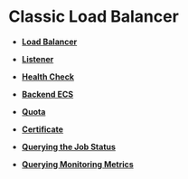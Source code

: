 # Classic Load Balancer<a name="EN-US_TOPIC_0096520292"></a>

-   **[Load Balancer](load-balancer.md)**  

-   **[Listener](listener.md)**  

-   **[Health Check](health-check.md)**  

-   **[Backend ECS](backend-ecs.md)**  

-   **[Quota](quota.md)**  

-   **[Certificate](certificate.md)**  

-   **[Querying the Job Status](querying-the-job-status.md)**  

-   **[Querying Monitoring Metrics](querying-monitoring-metrics.md)**  


